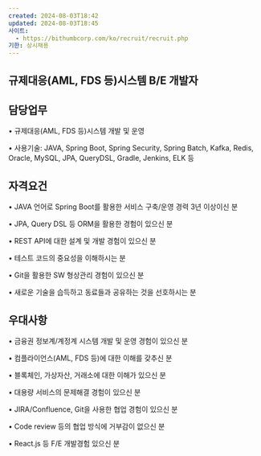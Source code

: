```yaml
---
created: 2024-08-03T18:42
updated: 2024-08-03T18:45
사이트:
  - https://bithumbcorp.com/ko/recruit/recruit.php
기한: 상시채용
---
```

## 규제대응(AML, FDS 등)시스템 B/E 개발자

## **담당업무**

• 규제대응(AML, FDS 등)시스템 개발 및 운영

• 사용기술: JAVA, Spring Boot, Spring Security, Spring Batch, Kafka, Redis, Oracle, MySQL, JPA, QueryDSL, Gradle, Jenkins, ELK 등

## **자격요건**

• JAVA 언어로 Spring Boot를 활용한 서비스 구축/운영 경력 3년 이상이신 분

• JPA, Query DSL 등 ORM을 활용한 경험이 있으신 분

• REST API에 대한 설계 및 개발 경험이 있으신 분

• 테스트 코드의 중요성을 이해하시는 분

• Git을 활용한 SW 형상관리 경험이 있으신 분

• 새로운 기술을 습득하고 동료들과 공유하는 것을 선호하시는 분

## **우대사항**

• 금융권 정보계/계정계 시스템 개발 및 운영 경험이 있으신 분

• 컴플라이언스(AML, FDS 등)에 대한 이해를 갖추신 분

• 블록체인, 가상자산, 거래소에 대한 이해가 있으신 분

• 대용량 서비스의 문제해결 경험이 있으신 분

• JIRA/Confluence, Git을 사용한 협업 경험이 있으신 분

• Code review 등의 협업 방식에 거부감이 없으신 분

• React.js 등 F/E 개발경험 있으신 분
